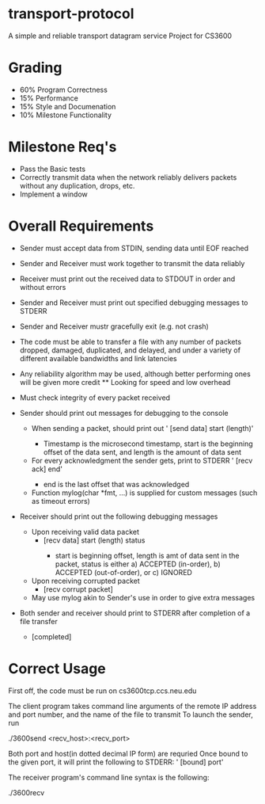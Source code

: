 transport-protocol
==================

A simple and reliable transport datagram service
Project for CS3600

Grading
=======
* 60% Program Correctness
* 15% Performance
* 15% Style and Documenation
* 10% Milestone Functionality

Milestone Req's
===============
* Pass the Basic tests
* Correctly transmit data when the network reliably delivers packets without any duplication, drops, etc.
* Implement a window


Overall Requirements
============
* Sender must accept data from STDIN, sending data until EOF reached
* Sender and Receiver must work together to transmit the data reliably
* Receiver must print out the received data to STDOUT in order and without errors
* Sender and Receiver must print out specified debugging messages to STDERR
* Sender and Receiver mustr gracefully exit (e.g. not crash)
* The code must be able to transfer a file with any number of packets dropped, damaged, duplicated, and delayed, and under a variety of different available bandwidths and link latencies
* Any reliability algorithm may be used, although better performing ones will be given more credit
** Looking for speed and low overhead

* Must check integrity of every packet received
* Sender should print out messages for debugging to the console
  * When sending a packet, should print out '<timestamp> [send data] start (length)'
    * Timestamp is the microsecond timestamp, start is the beginning offset of the data sent, and length is the amount of data sent
  * For every acknowledgment the sender gets, print to STDERR '<timestamp> [recv ack] end'
    * end is the last offset that was acknowledged
  * Function mylog(char \*fmt, ...) is supplied for custom messages (such as timeout errors)
* Receiver should print out the following debugging messages
  * Upon receiving valid data packet
    * <timestamp> [recv data] start (length) status
      * start is beginning offset, length is amt of data sent in the packet, status is either a) ACCEPTED (in-order), b) ACCEPTED (out-of-order), or c) IGNORED
  * Upon receiving corrupted packet
    * <timestamp> [recv corrupt packet]
  * May use mylog akin to Sender's use in order to give extra messages
* Both sender and receiver should print to STDERR after completion of a file transfer
  * <timestamp> [completed]

Correct Usage
=============

First off, the code must be run on cs3600tcp.ccs.neu.edu

The client program takes command line arguments of the remote IP address and port number, and the name of the file to transmit
To launch the sender, run

./3600send <recv_host>:<recv_port>

Both port and host(in dotted decimal IP form) are requried
Once bound to the given port, it will print the following to STDERR:
'<timestamp> [bound] port'

The receiver program's command line syntax is the following:

./3600recv

